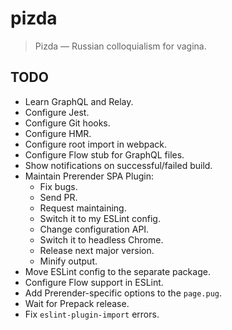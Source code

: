 # pizda

 >  Pizda — Russian colloquialism for vagina.

## TODO

 *  Learn GraphQL and Relay.
 *  Configure Jest.
 *  Configure Git hooks.
 *  Configure HMR.
 *  Configure root import in webpack.
 *  Configure Flow stub for GraphQL files.
 *  Show notifications on successful/failed build.
 *  Maintain Prerender SPA Plugin:
     *  Fix bugs.
     *  Send PR.
     *  Request maintaining.
     *  Switch it to my ESLint config.
     *  Change configuration API.
     *  Switch it to headless Chrome.
     *  Release next major version.
     *  Minify output.
 *  Move ESLint config to the separate package.
 *  Configure Flow support in ESLint.
 *  Add Prerender-specific options to the `page.pug`.
 *  Wait for Prepack release.
 *  Fix `eslint-plugin-import` errors.
